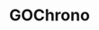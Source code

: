 ---
#date: 2019-05-16T23:48:05.000Z
layout: post
title: GOChrono
lien: https://github.com/DegrangeM/GOChrono
description: >-
  GOChrono est un chronomètre pour le passage du Grand Oral disponible sous la forme d'une page web.
image: >-
  https://user-images.githubusercontent.com/53106394/165129622-2260f9eb-1972-4be3-97ae-37e2696dcea1.png
category: Outil en ligne
tags:
  - welcome
  - blog
---